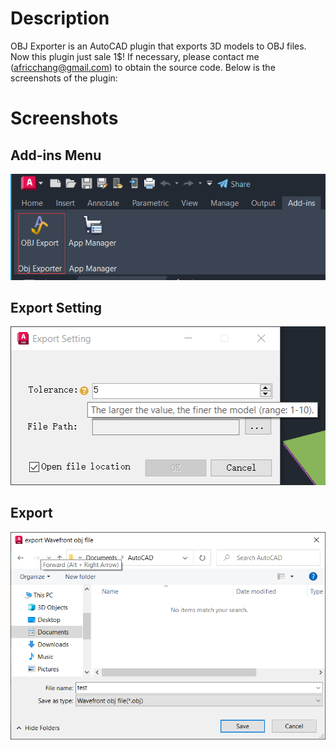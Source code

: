 # Description
OBJ Exporter is an AutoCAD plugin that exports 3D models to OBJ files.
Now this plugin just sale 1$! If necessary, please contact me (africchang@gmail.com) to obtain the source code. Below is the screenshots of the plugin:
# Screenshots 
## Add-ins Menu
![avatar](/images/Menu.png)
## Export Setting
![avatar](/images/export_setting.png)
## Export
![avatar](/images/Save_As.png)


